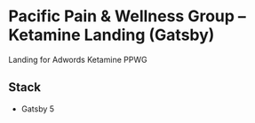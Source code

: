 # Pacific Pain & Wellness Group – Ketamine Landing (Gatsby)

Landing for Adwords Ketamine PPWG

## Stack
- Gatsby 5

